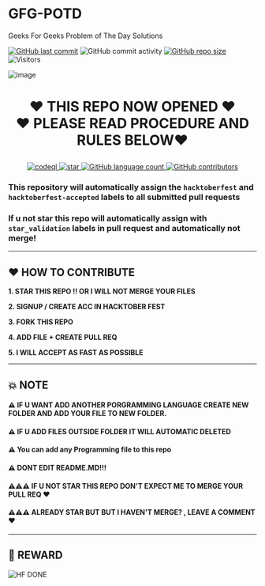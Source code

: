 # GFG-POTD
Geeks For Geeks Problem of The Day Solutions

[![GitHub last commit](https://img.shields.io/github/last-commit/Yaduttam95/GFG-POTD)](https://github.com/Yaduttam95/GFG-POTD/commits/master)
![GitHub commit activity](https://img.shields.io/github/commit-activity/m/Yaduttam95/GFG-POTD)
[![GitHub repo size](https://img.shields.io/github/repo-size/Yaduttam95/GFG-POTD)](https://github.com/Yaduttam95/GFG-POTD/archive/master.zip)
![Visitors](https://api.visitorbadge.io/api/visitors?path=https%3A%2F%2Fgithub.com%2FYaduttam95%2FGFG-POTD&countColor=%23263759&style=flat)


![image](https://user-images.githubusercontent.com/75615789/192692200-a4155b0d-bdc3-4a05-9747-ea7d2d6f665b.png)

<h1>
<p align="center" ><b>
❤ THIS REPO NOW OPENED ❤<br>
❤ PLEASE READ PROCEDURE AND RULES BELOW❤
</p></b>
</h1>

<p align="center">
 
  <a href="https://github.com/Yaduttam95/GFG-POTD/actions/workflows/codeql-analysis.yml">
    <img alt="codeql" src="https://img.shields.io/badge/codeql-PASSED-green?style=for-the-badge&logo=github" />
  </a>
  <a href="https://github.com/Yaduttam95/GFG-POTD/actions/workflows/StarCheck.yml">
    <img alt="star" src="https://img.shields.io/badge/starvalidation-PASSED-yellow?style=for-the-badge&logo=github" />
  </a>
  <a href="https://github.com/Rjndrkha/Hacktober-Fest-2021">
    <img alt="GitHub language count" src="https://img.shields.io/github/languages/count/Yaduttam95/GFG-POTD?color=blue&logo=GITHUB&style=for-the-badge">
  </a>
  <a href="https://github.com/Yaduttam95/GFG-POTD">
    <img alt="GitHub contributors" src="https://img.shields.io/github/contributors/Yaduttam95/GFG-POTD?color=blue&label=CONTRIBUTORS&logo=github&logoColor=white&style=for-the-badge">
  </a>
  
### **This repository will automatically assign the `hacktoberfest` and `hacktoberfest-accepted` labels to all submitted pull requests**
  
### **If u not star this repo will automatically assign with `star_validation` labels in pull request and automatically not merge!**
  
</p>

---

## ❤ HOW TO CONTRIBUTE

**1. STAR THIS REPO !! OR I WILL NOT MERGE YOUR FILES**

**2. SIGNUP / CREATE ACC IN HACKTOBER FEST**

**3. FORK THIS REPO** 

**4. ADD FILE + CREATE PULL REQ** 

**5. I WILL ACCEPT AS FAST AS POSSIBLE**

--- 

## 💥 NOTE

#### ⚠ IF U WANT ADD ANOTHER PORGRAMMING LANGUAGE CREATE NEW FOLDER AND ADD YOUR FILE TO NEW FOLDER.
#### ⚠ IF U ADD FILES OUTSIDE FOLDER IT WILL AUTOMATIC DELETED
#### ⚠ You can add any Programming file to this repo
#### ⚠ DONT EDIT README.MD!!!
#### ⚠⚠⚠ IF U NOT STAR THIS REPO DON'T EXPECT ME TO MERGE YOUR PULL REQ ❤
#### ⚠⚠⚠ ALREADY STAR BUT BUT I HAVEN'T MERGE? , LEAVE A COMMENT ❤

---

## 🔰 REWARD

<img alt="HF DONE" src="https://raw.githubusercontent.com/fineanmol/Hacktoberfest2022/master/scripts/Event_Completed_.png">
